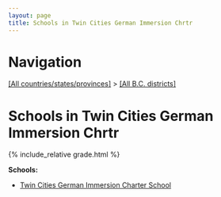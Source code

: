 ```yaml
---
layout: page
title: Schools in Twin Cities German Immersion Chrtr
---
```

# Navigation

[[All countries/states/provinces]](../..) > [[All B.C. districts]](..)

# Schools in Twin Cities German Immersion Chrtr

{% include_relative grade.html %}

**Schools:**

- [Twin Cities German Immersion Charter School](Twin_Cities_German_Immersion_Charter_School.md)
